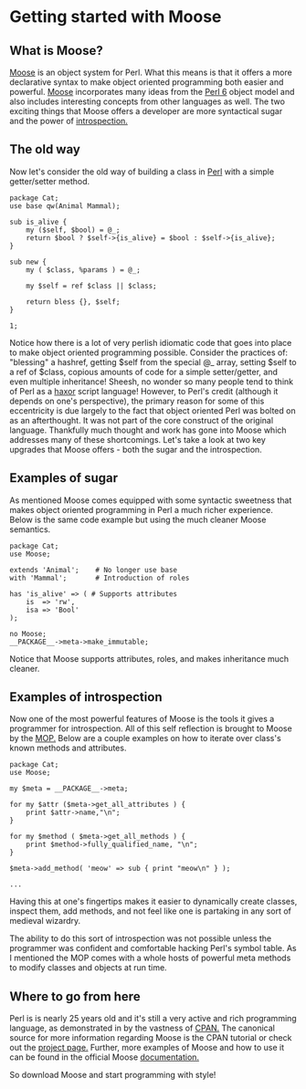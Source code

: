 # Getting started with Moose

## What is Moose?

[Moose](http://www.moose.org) is an object system for Perl. What this means 
is that it offers a more declarative syntax to make object oriented 
programming both easier and powerful.
[Moose](https://metacpan.org/module/Moose)
incorporates many ideas from the [Perl
6](http://dev.perl.org/perl6/doc/design/apo/A12.html) object model and also includes 
interesting concepts from other languages as well. The two exciting things 
that Moose offers a developer are more syntactical sugar and the power of 
[introspection.](http://en.wikipedia.org/wiki/Type_introspection#Perl)

## The old way

Now let's consider the old way of building a class in
[Perl](http://www.perl.org) with a simple
getter/setter method. 

    package Cat;
    use base qw(Animal Mammal);

    sub is_alive {
        my ($self, $bool) = @_;
        return $bool ? $self->{is_alive} = $bool : $self->{is_alive};
    }

    sub new {
        my ( $class, %params ) = @_;
        
        my $self = ref $class || $class;

        return bless {}, $self;
    }

    1;

Notice how there is a lot of very perlish idiomatic code that goes into place to
make object oriented programming possible. Consider the practices of: "blessing" a hashref, 
getting $self from the special @_ array, setting $self to a ref of $class,
copious amounts of code for a simple setter/getter, and even multiple inheritance! Sheesh, no
wonder so many people tend to think of Perl as a
[haxor](http://en.wikipedia.org/wiki/Haxor#Haxor_and_suxxor_.28suxorz.29) script language!
However, to Perl's credit (although it depends on one's perspective), the primary 
reason for some of this eccentricity is due largely to the fact that object
oriented Perl was bolted on as an afterthought. It was not part of the core construct of
the original language.  Thankfully much thought and work has gone into Moose 
which addresses many of these shortcomings. Let's take a look at two key
upgrades that Moose offers - both the sugar and the introspection.

## Examples of sugar

As mentioned Moose comes equipped with some syntactic sweetness that
makes object oriented programming in Perl a much richer experience. Below is
the same code example but using the much cleaner Moose semantics. 

    package Cat;
    use Moose;
    
    extends 'Animal';    # No longer use base
    with 'Mammal';       # Introduction of roles
    
    has 'is_alive' => ( # Supports attributes
        is  => 'rw',
        isa => 'Bool'
    );
    
    no Moose;
    __PACKAGE__->meta->make_immutable;

Notice that Moose supports attributes, roles, and makes inheritance much
cleaner. 

## Examples of introspection

Now one of the most powerful features of Moose is the tools it gives a
programmer for introspection. All of this self reflection is brought to Moose
by the [MOP.](https://metacpan.org/module/Class::MOP)  Below are a couple examples 
on how to iterate over class's known methods and attributes.

    package Cat;
    use Moose;

    my $meta = __PACKAGE__->meta;

    for my $attr ($meta->get_all_attributes ) {
        print $attr->name,"\n";
    }

    for my $method ( $meta->get_all_methods ) {
        print $method->fully_qualified_name, "\n";
    }

    $meta->add_method( 'meow' => sub { print "meow\n" } );

    ...

Having this at one's fingertips makes it easier to dynamically create classes, inspect them,
add methods, and not feel like one is partaking in any sort of medieval
wizardry. 

The ability to do this sort of introspection was not possible unless
the programmer was confident and comfortable hacking Perl's symbol table. As I
mentioned the MOP comes with a whole hosts of powerful meta methods to modify
classes and objects at run time.

## Where to go from here

Perl is is nearly 25 years old and it's still a very active and rich 
programming language, as demonstrated in by the vastness of
[CPAN.](http://www.cpan.org) The canonical source for more information 
regarding Moose is the CPAN tutorial or check out the [project page.](http://www.moose.org) 
Further, more examples of Moose and how to use it can be found in the official Moose [documentation.](https://metacpan.org/module/Moose::Manual) 

So download Moose and start programming with style!
